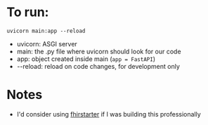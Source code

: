 # To run:
```shell
uvicorn main:app --reload
```

- uvicorn: ASGI server
- main: the .py file where uvicorn should look for our code
- app: object created inside main (`app = FastAPI`)
- --reload: reload on code changes, for development only

# Notes
- I'd consider using [fhirstarter](https://pypi.org/project/fhirstarter/) if I was building this professionally
